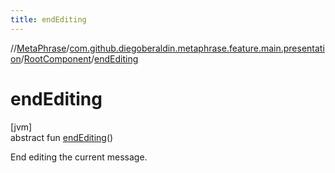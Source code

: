 ```yaml
---
title: endEditing
---
```

//[MetaPhrase](../../../index.html)/[com.github.diegoberaldin.metaphrase.feature.main.presentation](../index.html)/[RootComponent](index.html)/[endEditing](end-editing.html)



# endEditing



[jvm]\
abstract fun [endEditing](end-editing.html)()



End editing the current message.




